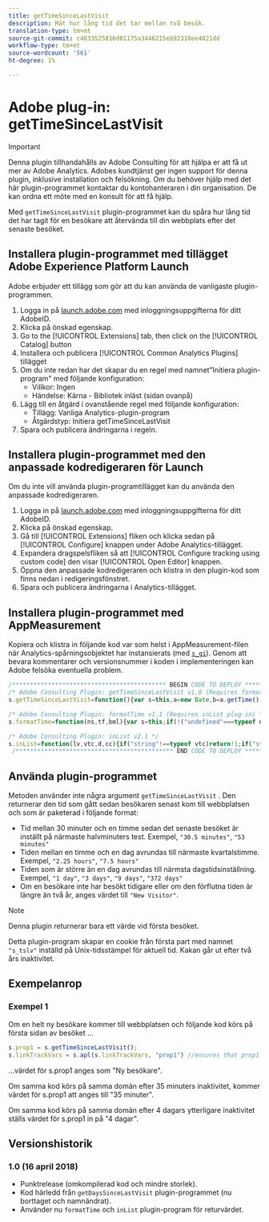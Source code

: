 ```yaml
---
title: getTimeSinceLastVisit
description: Mät hur lång tid det tar mellan två besök.
translation-type: tm+mt
source-git-commit: c4833525816d81175a3446215eb92310ee4021dd
workflow-type: tm+mt
source-wordcount: '561'
ht-degree: 1%

---
```



# Adobe plug-in: getTimeSinceLastVisit

>[!IMPORTANT]
>
>Denna plugin tillhandahålls av Adobe Consulting för att hjälpa er att få ut mer av Adobe Analytics. Adobes kundtjänst ger ingen support för denna plugin, inklusive installation och felsökning. Om du behöver hjälp med det här plugin-programmet kontaktar du kontohanteraren i din organisation. De kan ordna ett möte med en konsult för att få hjälp.

Med `getTimeSinceLastVisit` plugin-programmet kan du spåra hur lång tid det har tagit för en besökare att återvända till din webbplats efter det senaste besöket.

## Installera plugin-programmet med tillägget Adobe Experience Platform Launch

Adobe erbjuder ett tillägg som gör att du kan använda de vanligaste plugin-programmen.

1. Logga in på [launch.adobe.com](https://launch.adobe.com) med inloggningsuppgifterna för ditt AdobeID.
1. Klicka på önskad egenskap.
1. Go to the [!UICONTROL Extensions] tab, then click on the [!UICONTROL Catalog] button
1. Installera och publicera [!UICONTROL Common Analytics Plugins] tillägget
1. Om du inte redan har det skapar du en regel med namnet&quot;Initiera plugin-program&quot; med följande konfiguration:
   * Villkor: Ingen
   * Händelse: Kärna - Bibliotek inläst (sidan ovanpå)
1. Lägg till en åtgärd i ovanstående regel med följande konfiguration:
   * Tillägg: Vanliga Analytics-plugin-program
   * Åtgärdstyp: Initiera getTimeSinceLastVisit
1. Spara och publicera ändringarna i regeln.

## Installera plugin-programmet med den anpassade kodredigeraren för Launch

Om du inte vill använda plugin-programtillägget kan du använda den anpassade kodredigeraren.

1. Logga in på [launch.adobe.com](https://launch.adobe.com) med inloggningsuppgifterna för ditt AdobeID.
1. Klicka på önskad egenskap.
1. Gå till [!UICONTROL Extensions] fliken och klicka sedan på [!UICONTROL Configure] knappen under Adobe Analytics-tillägget.
1. Expandera dragspelsfliken så att [!UICONTROL Configure tracking using custom code] den visar [!UICONTROL Open Editor] knappen.
1. Öppna den anpassade kodredigeraren och klistra in den plugin-kod som finns nedan i redigeringsfönstret.
1. Spara och publicera ändringarna i Analytics-tillägget.

## Installera plugin-programmet med AppMeasurement

Kopiera och klistra in följande kod var som helst i AppMeasurement-filen när Analytics-spårningsobjektet har instansierats (med [`s_gi`](../functions/s-gi.md)). Genom att bevara kommentarer och versionsnummer i koden i implementeringen kan Adobe felsöka eventuella problem.

```js
/******************************************* BEGIN CODE TO DEPLOY *******************************************/
/* Adobe Consulting Plugin: getTimeSinceLastVisit v1.0 (Requires formatTime and inList plug-ins) */
s.getTimeSinceLastVisit=function(){var s=this,a=new Date,b=a.getTime(),c=s.c_r("s_tslv")||0,d=Math.round((b-c)/1E3);a.setTime(b+63072E6);s.c_w("s_tslv",b,a);return c?1800<d&&s.formatTime?s.formatTime(d):"":"New Visitor"};

/* Adobe Consulting Plugin: formatTime v1.1 (Requires inList plug-in) */
s.formatTime=function(ns,tf,bml){var s=this;if(!("undefined"===typeof ns||isNaN(ns)||0>Number(ns))){if("string"===typeof tf&&"d"===tf||("string"!==typeof tf||!s.inList("h,m,s",tf))&&86400<=ns){tf=86400;var d="days";bml=isNaN(bml)?1:tf/(bml*tf)} else"string"===typeof tf&&"h"===tf||("string"!==typeof tf||!s.inList("m,s",tf))&&3600<=ns?(tf=3600,d="hours", bml=isNaN(bml)?4: tf/(bml*tf)):"string"===typeof tf&&"m"===tf||("string"!==typeof tf||!s.inList("s",tf))&&60<=ns?(tf=60,d="minutes",bml=isNaN(bml)?2: tf/(bml*tf)):(tf=1,d="seconds",bml=isNaN(bml)?.2:tf/bml);ns=Math.round(ns*bml/tf)/bml+" "+d;0===ns.indexOf("1 ")&&(ns=ns.substring(0, ns.length-1));return ns}};

/* Adobe Consulting Plugin: inList v2.1 */
s.inList=function(lv,vtc,d,cc){if("string"!==typeof vtc)return!1;if("string"===typeof lv)lv=lv.split(d||",");else if("object"!== typeof lv)return!1;d=0;for(var e=lv.length;d<e;d++)if(1==cc&&vtc===lv[d]||vtc.toLowerCase()===lv[d].toLowerCase())return!0;return!1};
 /******************************************** END CODE TO DEPLOY ********************************************/
```

## Använda plugin-programmet

Metoden använder inte några argument `getTimeSinceLastVisit` . Den returnerar den tid som gått sedan besökaren senast kom till webbplatsen och som är paketerad i följande format:

* Tid mellan 30 minuter och en timme sedan det senaste besöket är inställt på närmaste halvminuters test. Exempel, `"30.5 minutes"`, `"53 minutes"`
* Tiden mellan en timme och en dag avrundas till närmaste kvartalstimme. Exempel, `"2.25 hours"`, `"7.5 hours"`
* Tiden som är större än en dag avrundas till närmsta dagstidsinställning. Exempel, `"1 day"`, `"3 days"`, `"9 days"`, `"372 days"`
* Om en besökare inte har besökt tidigare eller om den förflutna tiden är längre än två år, anges värdet till `"New Visitor"`.

>[!NOTE]
>
>Denna plugin returnerar bara ett värde vid första besöket.

Detta plugin-program skapar en cookie från första part med namnet `"s_tslv"` inställd på Unix-tidsstämpel för aktuell tid. Kakan går ut efter två års inaktivitet.

## Exempelanrop

### Exempel 1

Om en helt ny besökare kommer till webbplatsen och följande kod körs på första sidan av besöket ...

```javascript
s.prop1 = s.getTimeSinceLastVisit();
s.linkTrackVars = s.apl(s.linkTrackVars, "prop1") //ensures that prop1 will be included on the first hit of the visit
```

...värdet för s.prop1 anges som &quot;Ny besökare&quot;.

Om samma kod körs på samma domän efter 35 minuters inaktivitet, kommer värdet för s.prop1 att anges till &quot;35 minuter&quot;.

Om samma kod körs på samma domän efter 4 dagars ytterligare inaktivitet ställs värdet för s.prop1 in på &quot;4 dagar&quot;.

## Versionshistorik

### 1.0 (16 april 2018)

* Punktrelease (omkompilerad kod och mindre storlek).
* Kod härledd från `getDaysSinceLastVisit` plugin-programmet (nu borttaget och namnändrat).
* Använder nu `formatTime` och `inList` plugin-program för returvärdet.
